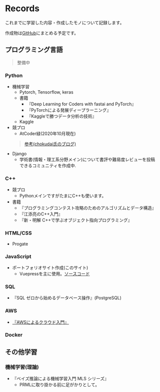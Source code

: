 # Records
これまでに学習した内容・作成したモノについて記録します。

作成物は[GitHub](https://github.com/maronuu)にまとめる予定です。

## プログラミング言語
>整備中
### Python
- 機械学習
    - Pytorch, Tensorflow, keras
    - 書籍
        - 『Deep Learning for Coders with fastai and PyTorch』
        - 『PyTorchによる発展ディープラーニング』
        - 『Kaggleで勝つデータ分析の技術』
    - Kaggle
- 競プロ
    - AtCoder緑(2020年10月現在)
    > [参考(chokudai氏のブログ)](http://chokudai.hatenablog.com/entry/2019/02/11/155904)
- Django
    - 学術書(情報・理工系分野メイン)について書評や難易度レビューを投稿できるコミュニティを作成中.
### C++
- 競プロ
    - PythonメインですがたまにC++も使います。
- 書籍
    - 『プログラミングコンテスト攻略のためのアルゴリズムとデータ構造』
    - 『江添亮のC++入門』
    - 『新・明解 C++で学ぶオブジェクト指向プログラミング』

### HTML/CSS
- Progate
### JavaScript
- ポートフォリオサイト作成(このサイト)
    - Vuepressを主に使用。[ソースコード](https://github.com/maronuu/bio)

### SQL
- 『SQL ゼロから始めるデータベース操作』(PostgreSQL)

### AWS
- [『AWSによるクラウド入門』](https://tomomano.gitlab.io/intro-aws/)

### Docker

## その他学習
### 機械学習(理論)
- 『ベイズ推論による機械学習入門 MLS シリーズ』
    - PRMLに取り掛かる前に足がかりとして。